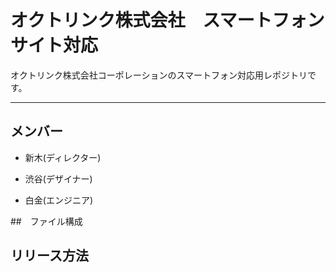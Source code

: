 # オクトリンク株式会社　スマートフォンサイト対応
オクトリンク株式会社コーポレーションのスマートフォン対応用レポジトリです。

----

## メンバー
* 新木(ディレクター)
* 渋谷(デザイナー)

* 白金(エンジニア)

##　ファイル構成

## リリース方法
